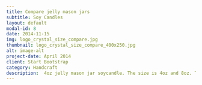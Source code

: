 ```yaml
---
title: Compare jelly mason jars
subtitle: Soy Candles
layout: default
modal-id: 8
date: 2014-11-15
img: logo_crystal_size_compare.jpg
thumbnail: logo_crystal_size_compare_400x250.jpg
alt: image-alt
project-date: April 2014
client: Start Bootstrap
category: Handcraft
description:  4oz jelly mason jar soycandle. The size is 4oz and 8oz. The diameter of both is 7cm same. 4oz jelly jar is a "To go" candle! And you can choose a daisy lid.
---
```



